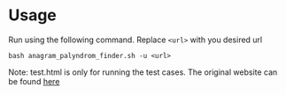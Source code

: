 # Usage

Run using the following command. Replace `<url>` with you desired url

`bash anagram_palyndrom_finder.sh -u <url>`

Note: test.html is only for running the test cases. The original website can be found [here](https://web.ics.purdue.edu/~gchopra/class/public/pages/webdesign/05_simple.html)
